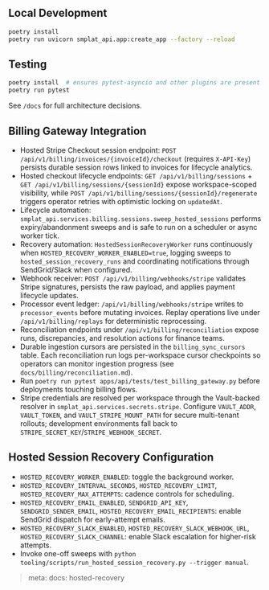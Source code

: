 ## Local Development
```bash
poetry install
poetry run uvicorn smplat_api.app:create_app --factory --reload
```

## Testing
```bash
poetry install  # ensures pytest-asyncio and other plugins are present
poetry run pytest
```

See `/docs` for full architecture decisions.

## Billing Gateway Integration
- Hosted Stripe Checkout session endpoint: `POST /api/v1/billing/invoices/{invoiceId}/checkout` (requires `X-API-Key`) persists durable session rows linked to invoices for lifecycle analytics.
- Hosted checkout lifecycle endpoints: `GET /api/v1/billing/sessions` + `GET /api/v1/billing/sessions/{sessionId}` expose workspace-scoped visibility, while `POST /api/v1/billing/sessions/{sessionId}/regenerate` triggers operator retries with optimistic locking on `updatedAt`.
- Lifecycle automation: `smplat_api.services.billing.sessions.sweep_hosted_sessions` performs expiry/abandonment sweeps and is safe to run on a scheduler or async worker tick.
- Recovery automation: `HostedSessionRecoveryWorker` runs continuously when `HOSTED_RECOVERY_WORKER_ENABLED=true`, logging sweeps to `hosted_session_recovery_runs` and coordinating notifications through SendGrid/Slack when configured.
- Webhook receiver: `POST /api/v1/billing/webhooks/stripe` validates Stripe signatures, persists the raw payload, and applies payment lifecycle updates.
- Processor event ledger: `/api/v1/billing/webhooks/stripe` writes to `processor_events` before mutating invoices. Replay operations live under `/api/v1/billing/replays` for deterministic reprocessing.
- Reconciliation endpoints under `/api/v1/billing/reconciliation` expose runs, discrepancies, and resolution actions for finance teams.
- Durable ingestion cursors are persisted in the `billing_sync_cursors` table. Each reconciliation run logs per-workspace cursor checkpoints so operators can monitor ingestion progress (see `docs/billing/reconciliation.md`).
- Run `poetry run pytest apps/api/tests/test_billing_gateway.py` before deployments touching billing flows.
- Stripe credentials are resolved per workspace through the Vault-backed resolver in `smplat_api.services.secrets.stripe`. Configure `VAULT_ADDR`, `VAULT_TOKEN`, and `VAULT_STRIPE_MOUNT_PATH` for secure multi-tenant rollouts; development environments fall back to `STRIPE_SECRET_KEY`/`STRIPE_WEBHOOK_SECRET`.

## Hosted Session Recovery Configuration
- `HOSTED_RECOVERY_WORKER_ENABLED`: toggle the background worker.
- `HOSTED_RECOVERY_INTERVAL_SECONDS`, `HOSTED_RECOVERY_LIMIT`, `HOSTED_RECOVERY_MAX_ATTEMPTS`: cadence controls for scheduling.
- `HOSTED_RECOVERY_EMAIL_ENABLED`, `SENDGRID_API_KEY`, `SENDGRID_SENDER_EMAIL`, `HOSTED_RECOVERY_EMAIL_RECIPIENTS`: enable SendGrid dispatch for early-attempt emails.
- `HOSTED_RECOVERY_SLACK_ENABLED`, `HOSTED_RECOVERY_SLACK_WEBHOOK_URL`, `HOSTED_RECOVERY_SLACK_CHANNEL`: enable Slack escalation for higher-risk attempts.
- Invoke one-off sweeps with `python tooling/scripts/run_hosted_session_recovery.py --trigger manual`.

> meta: docs: hosted-recovery
